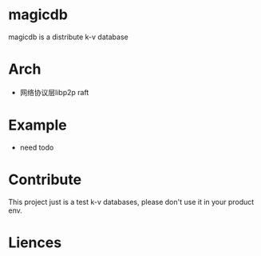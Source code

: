 # magicdb
magicdb is a distribute k-v database


# Arch
- 网络协议层libp2p raft

# Example
- need todo

# Contribute
This project just is a test k-v databases, please don't use it in your product env.

# Liences

